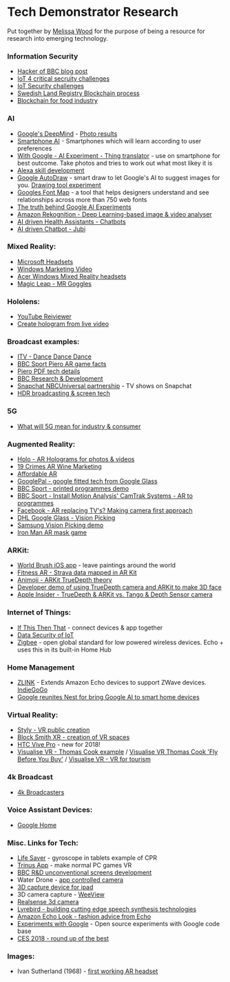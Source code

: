 # Tech Demonstrator Research

Put together by [Melissa Wood](http://melissawood.co.uk/) for the purpose of being a resource for research into emerging technology.

### Information Security

  - [Hacker of BBC blog post](https://www.daley.cc/how-i-owned-the-bbc-with-a-simple-misconfiguration-due-to-human-laziness)
  - [IoT 4 critical secruity challenges](https://www.networkworld.com/article/3166106/internet-of-things/4-critical-security-challenges-facing-iot.html)
  - [IoT Security challenges](http://www.information-age.com/security-challenges-internet-things-123463774/)
  - [Swedish Land Registry Blockchain process](https://qz.com/947064/sweden-is-turning-a-blockchain-powered-land-registry-into-a-reality/)
  - [Blockchain for food industry](https://www.cnet.com/news/bitcoin-technology-has-a-new-purpose-fight-food-fraud/)

### AI

   - [Google's DeepMind](http://www.telegraph.co.uk/technology/google/11684183/Googles-artificial-intelligence-interprets-photos-as-animals-with-creepy-results.html) - [Photo results](https://goo.gl/photos/fFcivHZ2CDhqCkZdA)
   - [Smartphone AI](https://www.helpnetsecurity.com/2018/01/04/smartphones-ai-capabilities/) - Smartphones which will learn according to user preferences
   - [With Google - AI Experiment - Thing translator](https://oxism.com/thing-translator/) - use on smartphone for best outcome. Take photos and tries to work out what most likey it is
   - [Alexa skill development](https://github.com/alexa)
   - [Google AutoDraw](https://www.autodraw.com/) - smart draw to let Google's AI to suggest images for you. [Drawing tool experiment](https://experiments.withgoogle.com/chrome/autodraw)
   - [Googles Font Map](http://fontmap.ideo.com/) - a tool that helps designers understand and see relationships across more than 750 web fonts
   - [The truth behind Google AI Experiments](https://www.fastcodesign.com/90152774/the-dead-serious-strategy-behind-googles-silly-ai-experiments)
   - [Amazon Rekognition - Deep Learning-based image & video analyser](https://aws.amazon.com/rekognition/)
   - [AI driven Health Assistants - Chatbots](https://chatbotslife.com/artificial-intelligence-based-virtual-health-assistants-the-new-disruptors-42e9f2b44d40)
   - [AI driven Chatbot - Jubi](https://www.jubi.ai/)

### Mixed Reality:

  - [Microsoft Headsets](https://www.microsoft.com/en-us/store/collections/vrandmixedrealityheadsets)
  - [Windows Marketing Video](https://youtu.be/67yLuiSfMWM)
  - [Acer Windows Mixed Reality headsets](https://www.youtube.com/watch?v=4PdUx2NdVe8)
  - [Magic Leap - MR Goggles](https://www.rollingstone.com/glixel/features/lightwear-introducing-magic-leaps-mixed-reality-goggles-w514479)

### Hololens:

  - [YouTube Reiviewer](https://youtu.be/hm7qmtkf5r4)
  - [Create hologram from live video](https://www.engadget.com/2015/07/29/hololens-hologram-video-capture/)

### Broadcast examples:
  - [ITV - Dance Dance Dance](http://www.radiotimes.com/news/2017-02-12/everything-you-need-to-know-about-itvs-new-series-dance-dance-dance/)
  - [BBC Sport Piero AR game facts](https://www.ericsson.com/en/networked-society/live-sports-experience/4k-and-augmented-reality)
  - [Piero PDF tech details](http://www.ericsson.com/broadcastandmedia/wp-content/uploads/2015/04/PIERO-Broadcast.pdf)
  - [BBC Research & Development](http://www.bbc.co.uk/rd/projects/piero)
  - [Snapchat NBCUniversal partnership](https://www.cnbc.com/2017/10/17/snap-teams-with-nbcuniversal-in-drive-for-tv-shows-on-snapchat.html) - TV shows on Snapchat
  - [HDR broadcasting &amp; screen tech](https://www.ibc.org/delivery/high-dynamic-range-the-different-standards/1872.article)

### 5G
  - [What will 5G mean for industry & consumer](https://www.technologyreview.com/s/603770/the-5g-economy-how-5g-will-impact-global-industries-the-economy-and-you/?set=603516)

### Augmented Reality:

  - [Holo - AR Holograms for photos & videos](https://thisisholo.com/)
  - [19 Crimes AR Wine Marketing](https://www.youtube.com/watch?v=uDxqdrLlDY8)
  - [Affordable AR](https://www.kickstarter.com/projects/aryzon/aryzon-3d-augmented-reality-for-every-smartphone?ref=popular)
  - [GooglePal - google fitted tech from Google Glass](https://www.kickstarter.com/projects/810787439/gogglepal-the-first-ar-heads-up-display-for-any-go?ref=newest)
  - [BBC Sport - printed programmes demo](http://www.bbc.co.uk/sport/football/41042449)
  - [BBC Sport - Install Motion Analysis' CamTrak Systems - AR to programmes](http://www.bbc.co.uk/rd/projects/piero)
  - [Facebook - AR replacing TV's? Making camera first approach](https://www.inverse.com/article/31155-facebook-augmented-reality-tv)
  - [DHL Google Glass - Vision Picking](https://www.youtube.com/watch?v=I8vYrAUb0BQ)
  - [Samsung Vision Picking demo](https://www.youtube.com/watch?v=gnUK-HTn4ZA)
  - [Iron Man AR mask game](https://www.cnet.com/pictures/hasbro-marvel-avengers-infinity-war-hero-vision-iron-man-ar-experience-photos/)

### ARKit:
  - [World Brush iOS app](https://medium.com/@activetheory/world-brush-augmented-reality-painting-7910766b2bba) - leave paintings around the world
  - [Fitness AR - Strava data mapped in AR Kit](https://itunes.apple.com/us/app/fitness-ar/id1274233318?mt=8)
  - [Animoji - ARKit TrueDepth theory](https://thenextweb.com/apple/2017/11/15/the-iphone-x-doesnt-actually-need-face-id-for-animoji-apparently/)
  - [Developer demo of using TrueDepth camera and ARKit to make 3D face](https://www.theverge.com/2017/11/15/16658074/iphone-x-face-id-app-developers-3d-the-future)
  - [Apple Insider - TrueDepth & ARKit vs. Tango & Depth Sensor camera](http://appleinsider.com/articles/17/10/13/how-apples-iphone-x-truedepth-ar-waltzed-ahead-of-googles-tango)

### Internet of Things:

  - [If This Then That](https://ifttt.com/) - connect devices & app together
  - [Data Security of IoT](https://www.networkworld.com/article/3166106/internet-of-things/4-critical-security-challenges-facing-iot.html)
  - [Zigbee](https://www.techopedia.com/definition/4390/zigbee ) - open global standard for low powered wireless devices. Echo + uses this in its built-in Home Hub

### Home Management

   - [ZLINK](http://markets.businessinsider.com/news/stocks/ZLINK-Partners-with-eZLO-to-Launch-ZLINK-Smart-Home-USB-powered-Hub-The-Smallest-Smart-Home-Automation-Hub-on-the-Market-1012433173) - Extends Amazon Echo devices to support ZWave devices. [IndieGoGo](https://www.indiegogo.com/projects/simple-affordable-voice-control-of-your-home-wifi#/)
   - [Google reunites Nest for bring Google AI to smart home devices](https://www.cnet.com/news/google-and-nest-reunite-in-push-to-add-ai-to-every-gadget/)

### Virtual Reality:
  - [Styly - VR public creation](https://suite.styly.cc/) 
  - [Block Smith XR - creation of VR spaces](https://www.blocksmithxr.com/)
  - [HTC Vive Pro](https://www.vive.com/eu/product/vive-pro/) - new for 2018!
  - [Visualise VR - Thomas Cook example](http://visualise.com/case-study/thomas-cook-virtual-holiday) / [Visualise VR Thomas Cook 'Fly Before You Buy'](http://visualisebeta.wpengine.com/case-study/thomas-cook-airlines-fantasy-flight) / [Visualise VR - VR for tourism](http://visualise.com/virtual-reality/virtual-reality-travel-tourism)

### 4k Broadcast
  - [4k Broadcasters](http://www.trustedreviews.com/opinion/who-will-broadcast-4k-tv-content-first-2929435)

### Voice Assistant Devices:
  - [Google Home](https://www.theverge.com/2017/10/8/16439458/google-home-update-feature-list-skills)

### Misc. Links for Tech:

  - [Life Saver](https://life-saver.org.uk/) - gyroscope in tablets example of CPR
  - [Trinus App](https://www.trinusvirtualreality.com/#home) - make normal PC games VR
  - [BBC R&D unconventional screens development](http://www.bbc.co.uk/rd/projects/unconventional-screens)
  - Water Drone - [app controlled camera](https://www.kickstarter.com/projects/ziphius/ziphius-the-aquatic-drone?ref=newest)
  - [3D capture device for ipad](https://www.kickstarter.com/projects/occipital/structure-sensor-capture-the-world-in-3d)
  - 3D camera capture - [WeeView](http://www.weeview.co/eng/photo.php?PKey=7610LWXoCQiSdchK6w42Lsm53odtu_LFNeEp8EIj&Class2=adc44UdHPbXNBrmuz-shfAaxWs6MlCryw2pwcow0Rg)
  - [Realsense 3d camera](https://youtu.be/uINRC83tlTA)
  - [Lyrebird - building cutting edge speech synthesis technologies](https://lyrebird.ai/blog/create-your-voice-avatar)
  - [Amazon Echo Look - fashion advice from Echo](https://www.cnet.com/products/amazon-echo-look/review/)
  - [Experiments with Google](https://experiments.withgoogle.com/) - Open source experiments with Google code base
  - [CES 2018 - round up of the best](http://www.trustedreviews.com/news/ces-2018-best-highlights-news-3350586)

### Images:

  - Ivan Sutherland (1968) - [first working AR headset](http://www.ardummies.org/wp-content/uploads/2016/03/work.jpg)



